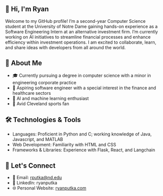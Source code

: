 ## 👋 Hi, I'm Ryan

Welcome to my GitHub profile! I’m a second-year Computer Science student at the University of Notre Dame gaining hands-on experience as a Software Engineering Intern at an alternative investment firm. I’m currently working on AI initiatives to streamline financial processes and enhance efficiency within investment operations. I am excited to collaborate, learn, and share ideas with developers from all around the world.

## 🚀 About Me

- 🎓 Currently pursuing a degree in computer science with a minor in engineering corporate practice
- 🎯 Aspiring software engineer with a special interest in the finance and healthcare sectors
- 🤖 AI and machine learning enthusiast
- 🏈 Avid Cleveland sports fan

## 🛠️ Technologies & Tools

- Languages: Proficient in Python and C; working knowledge of Java, Javascript, and MATLAB
- Web Development: Familiarity with HTML and CSS
- Frameworks & Libraries: Experience with Flask, React, and Langchain

## 📣 Let's Connect

- 📧 Email: rputka@nd.edu
- 💼 LinkedIn: ryanputka
- 🌐 Personal Website: [ryanputka.com](https://ryanputka.com)
